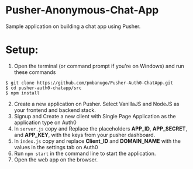 # Pusher-Anonymous-Chat-App

Sample application on building a chat app using Pusher.

# Setup:
1. Open the terminal (or command prompt if you're on Windows) and run these commands

  ```
  $ git clone https://github.com/pmbanugo/Pusher-Auth0-ChatApp.git
  $ cd pusher-auth0-chatapp/src
  $ npm install
  ```
2. Create a new application on Pusher. Select VanillaJS and NodeJS as your frontend and backend stack.
3. Signup and Create a new client with Single Page Application as the application type on Auth0
4. In `server.js` copy and Replace the placeholders __APP_ID__, __APP_SECRET__, and __APP_KEY__, with the keys from your pusher dashboard.
5. In `index.js` copy and replace __Client_ID__ and __DOMAIN_NAME__ with the values in the settings tab on Auth0 
6. Run `npm start` in the command line to start the application.
7. Open the web app on the browser.
